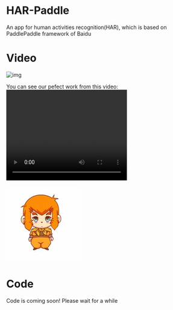 # HAR-Paddle
An app for human activities recognition(HAR), which is based on PaddlePaddle framework of Baidu

# Video
![img](https://github.com/tyb311/HAR-Paddle/blob/master/kuiba.gif)

You can see our pefect work from this video:
<video width="320" height="240" controls>
  <source src="movie.mp4" type="video/mp4">
  Video for HAR-Paddle
</video>

![img](kuiba.gif)

# Code
Code is coming soon! Please wait for a while
